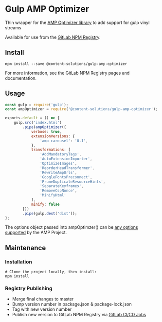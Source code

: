 # Gulp AMP Optimizer

Thin wrapper for the [AMP Optimizer library](https://github.com/ampproject/amp-toolbox/tree/master/packages/optimizer) to add support for gulp vinyl streams 

Available for use from the [GitLab NPM Registry](https://gitlab.tvo.org/content-solutions/gulp-plugins/gulp-amp-optimizer/-/packages).

## Install
```
npm install --save @content-solutions/gulp-amp-optimizer
```

For more information, see the GitLab NPM Registry pages and documentation.

## Usage
```javascript
const gulp = require('gulp');
const ampOptimizer = require('@content-solutions/gulp-amp-optimizer');

exports.default = () => {
    gulp.src('index.html')
        .pipe(ampOptimizer({
            verbose: true,
            extensionVersions: {
                'amp-carousel': '0.1',
            },
            transformations: [
                'AddMandatoryTags',
                'AutoExtensionImporter',
                'OptimizeImages',
                'ReorderHeadTransformer',
                'RewriteAmpUrls',
                'GoogleFontsPreconnect',
                'PruneDuplicateResourceHints',
                'SeparateKeyframes',
                'RemoveCspNonce',
                'MinifyHtml'
            ],
            minify: false
        }))
        .pipe(gulp.dest('dist'));
};
```

The options object passed into ampOptimzer() can be [any options supported](https://github.com/ampproject/amp-toolbox/tree/master/packages/optimizer#options) by the AMP Project.

## Maintenance

### Installation
```
# Clone the project locally, then install:
npm install
```

### Registry Publishing
* Merge final changes to master
* Bump version number in package.json & package-lock.json
* Tag with new version number
* Publish new version to GitLab NPM Registry via [GitLab CI/CD Jobs](https://gitlab.tvo.org/content-solutions/gulp-plugins/gulp-amp-optimizer/-/jobs)

